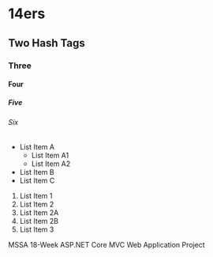 # 14ers
## Two Hash Tags
### Three
#### Four
##### Five
###### Six

* List Item A 
  * List Item A1
  * List Item A2
* List Item B
* List Item C

1. List Item 1
1. List Item 2
  1. List Item 2A
  1. List Item 2B
1. List Item 3


MSSA 18-Week ASP.NET Core MVC Web Application Project

